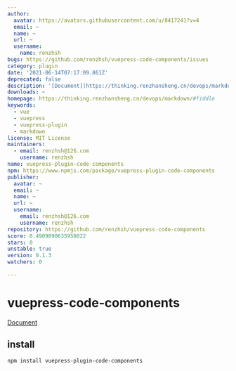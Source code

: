 ```yaml
---
author:
  avatar: https://avatars.githubusercontent.com/u/8417241?v=4
  email: ~
  name: ~
  url: ~
  username:
    name: renzhsh
bugs: https://github.com/renzhsh/vuepress-code-components/issues
category: plugin
date: '2021-06-14T07:17:09.861Z'
deprecated: false
description: '[Document](https://thinking.renzhansheng.cn/devops/markdown/#fiddle)'
downloads: ~
homepage: https://thinking.renzhansheng.cn/devops/markdown/#fiddle
keywords:
  - vue
  - vuepress
  - vuepress-plugin
  - markdown
license: MIT License
maintainers:
  - email: renzhsh@126.com
    username: renzhsh
name: vuepress-plugin-code-components
npm: https://www.npmjs.com/package/vuepress-plugin-code-components
publisher:
  avatar: ~
  email: ~
  name: ~
  url: ~
  username:
    email: renzhsh@126.com
    username: renzhsh
repository: https://github.com/renzhsh/vuepress-code-components
score: 0.4909890635958022
stars: 0
unstable: true
version: 0.1.3
watchers: 0

---
```


# vuepress-code-components

[Document](https://thinking.renzhansheng.cn/devops/markdown/#fiddle)



## install
```
npm install vuepress-plugin-code-components
```